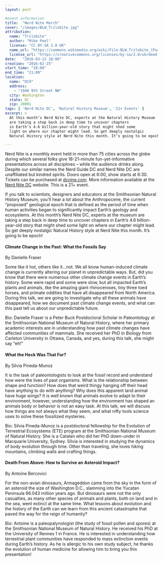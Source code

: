```yaml
---
layout: post

#event information
title:  "Nerd Nite March"
cover: "/images/BLW_Trilobite.jpg"
attribution:
  name: "Trilobite"
  author: "Mike Peel"
  license: "CC BY-SA 2.0 UK"
  name_url: "https://commons.wikimedia.org/wiki/File:BLW_Trilobite_(Paradoxides_sp.).jpg"
  license_url: "https://creativecommons.org/licenses/by-sa/2.0/uk/deed.en"
date:   "2016-03-12 18:00"
creation: "2016-02-25"
start_time: "18:00"
end_time: "21:00"
location:
  name: "DC9"
  address:
    - "1940 9th Street NW"
  city: Washington
  state: DC
  zip: 20001
tags: [ 'Nerd Nite DC', 'Natural History Museum', '21+ Events' ]
excerpt: >
  At this month’s Nerd Nite DC, experts at the Natural History Museum
  are taking a step back in deep time to uncover chapters
  in Earth’s 4.6 billion-year-old story that might shed some
  light on where our chapter might lead. So get deeply nostalgic
  Natural History style at Nerd Nite this month. It’s going to be epoch!

---
```


Nerd Nite is a monthly event held in more than 75 cities across the globe during which several folks give 18-21-minute fun-yet-informative presentations across all disciplines – while the audience drinks along. Despite our similar names the Nerd Guide DC and Nerd Nite DC are unaffiliated but kindred spirits. Doors open at 6:00, show starts at 6:30. Tickets can be purchased at [dcnine.com](http://dcnine.com). More information available at the [Nerd Nite DC](https://dc.nerdnite.com) website. This is a 21+ event.

If you talk to scientists, designers and educators at the Smithsonian Natural History Museum, you’ll hear a lot about the Anthropocene, the current “proposed” geological epoch that is defined as the period of time when human activities began to significantly impact Earth’s geology and ecosystems. At this month’s Nerd Nite DC, experts at the museum are taking a step back in deep time to uncover chapters in Earth’s 4.6 billion-year-old story that might shed some light on where our chapter might lead. So get deeply nostalgic Natural History style at Nerd Nite this month. It’s going to be epoch!

#### Climate Change in the Past: What the Fossils Say

By Danielle Fraser

Some like it hot, others like it...not. We all know human-induced climate change is currently altering our planet in unpredictable ways. But, did you know that there were numerous other climate change events in Earth’s history. Some were rapid and some were slow, but all impacted Earth’s plants and animals, like the amazing giant rhinoceroses, tiny three toed horses, and primate oddities that have all disappeared from North America. During this talk, we are going to investigate why all these animals have disappeared, how we document past climate change events, and what can this past tell us about our unpredictable future.

Bio: Danielle Fraser is a Peter Buck Postdoctoral Scholar in Paleontology at the Smithsonian National Museum of Natural History, where her primary academic interests are in understanding how past climate changes have affected communities of mammals. She received her PhD in Biology from Carleton University in Ottawa, Canada, and yes, during this talk, she might say “eh!”

#### What the Heck Was That For?  

By Silvia Pineda-Munoz

It is the task of paleontologists to look at the fossil record and understand how were the lives of past organisms. What is the relationship between shape and function? How does that weird thingy hanging off their head have anything to do with anything? Why does this apparent land animal have huge wings? It is well known that animals evolve to adapt to their environment, however, understanding how the environment has shaped an animals body or behavior is not an easy task. At this talk, we will discuss how things are not always what they seem, and what nifty tools science uses to solve these fossilized mysteries.

Bio: Silvia Pineda-Munoz is a postdoctoral fellowship for the Evolution of Terrestrial Ecosystems (ETE) program at the Smithsonian National Museum of Natural History. She is a Catalan who did her PhD down-under in Macquarie University, Sydney. Sílvia is interested in studying the dynamics of body evolution through time. Other than traveling, she loves hiking mountains, climbing walls and crafting things.

#### Death From Above: How to Survive an Asteroid Impact?

By Antoine Bercovici

For the non-avian dinosaurs, Armageddon came from the sky in the form of an asteroid the size of Washington D.C., slamming into the Yucatan Peninsula 66.043 million years ago. But dinosaurs were not the only casualties, as many other species of animals and plants, both on land and in the sea, went extinct at the same time. What lessons about evolution and the history of the Earth can we learn from this ancient catastrophe that paved the way for the reign of humanity?

Bio: Antoine is a paleopalynologist (the study of fossil pollen and spores) at the Smithsonian National Museum of Natural History. He received his PhD at the University of Rennes 1 in France. He is interested in understanding how terrestrial plant communities have responded to mass extinction events during Earth’s history. As he is allergic to his own study subject, he thanks the evolution of human medicine for allowing him to bring you this presentation!
